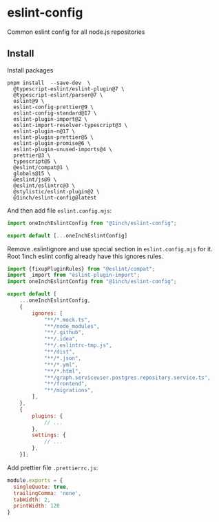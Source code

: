 # eslint-config

Common eslint config for all node.js repositories

## Install

Install packages
```shell
pnpm install  --save-dev  \
  @typescript-eslint/eslint-plugin@7 \
  @typescript-eslint/parser@7 \
  eslint@9 \
  eslint-config-prettier@9 \
  eslint-config-standard@17 \
  eslint-plugin-import@2 \
  eslint-import-resolver-typescript@3 \
  eslint-plugin-n@17 \
  eslint-plugin-prettier@5 \
  eslint-plugin-promise@6 \
  eslint-plugin-unused-imports@4 \
  prettier@3 \
  typescript@5 \
  @eslint/compat@1 \
  globals@15 \
  @eslint/js@9 \
  @eslint/eslintrc@3 \
  @stylistic/eslint-plugin@2 \
  @1inch/eslint-config@latest
```

And then add file `eslint.config.mjs`:
```javascript
import oneInchEslintConfig from "@1inch/eslint-config";

export default [...oneInchEslintConfig]
```

Remove .eslintignore and use special section in `eslint.config.mjs` for it. Root 1inch eslint config already have this ignores rules.
```javascript
import {fixupPluginRules} from "@eslint/compat";
import _import from "eslint-plugin-import";
import oneInchEslintConfig from "@1inch/eslint-config";

export default [
    ...oneInchEslintConfig,
    {
        ignores: [
            "**/*.mock.ts",
            "**/node_modules",
            "**/.github",
            "**/.idea",
            "**/.eslintrc-tmp.js",
            "**/dist",
            "**/*.json",
            "**/*.yml",
            "**/*.html",
            "**/graph.serviceuser.postgres.repository.service.ts",
            "**/frontend",
            "**/migrations",
        ],
    },
    {
        plugins: {
            // ...
        },
        settings: {
            // ...
        },
    }];
```

Add prettier file `.prettierrc.js`:
```js
module.exports = {
  singleQuote: true,
  trailingComma: 'none',
  tabWidth: 2,
  printWidth: 120
}
```